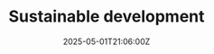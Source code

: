 ---
title: Sustainable development
linkTitle: Sustainable development
date: '2025-05-01T21:06:00Z'
weight: 1
description: No content
draft: false
ref: sustainable-development
---